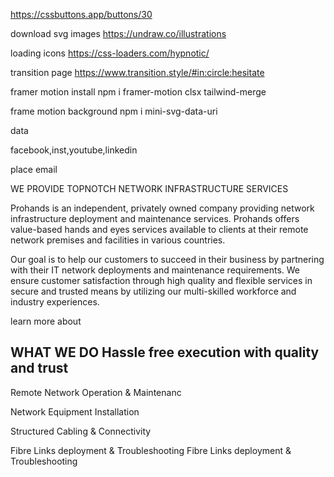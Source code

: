 https://cssbuttons.app/buttons/30

download svg images
https://undraw.co/illustrations

loading icons
https://css-loaders.com/hypnotic/

transition page
https://www.transition.style/#in:circle:hesitate

framer motion install
 npm i framer-motion clsx tailwind-merge

frame motion background 
npm i mini-svg-data-uri




data

facebook,inst,youtube,linkedin

place 
email


WE PROVIDE TOPNOTCH NETWORK
INFRASTRUCTURE SERVICES

Prohands is an independent, privately owned company providing network infrastructure deployment and maintenance services. Prohands offers value-based hands and eyes services available to clients at their remote network premises and facilities in various countries.

Our goal is to help our customers to succeed in their business by partnering with their IT network deployments and maintenance requirements. We ensure customer satisfaction through high quality and flexible services in secure and trusted means by utilizing our multi-skilled workforce and industry experiences.

learn more about




WHAT WE DO
Hassle free execution with quality and trust
---------------------------------------------------

Remote Network
Operation & Maintenanc


Network
Equipment Installation

Structured
Cabling & Connectivity

Fibre Links deployment & Troubleshooting
Fibre Links deployment
& Troubleshooting

